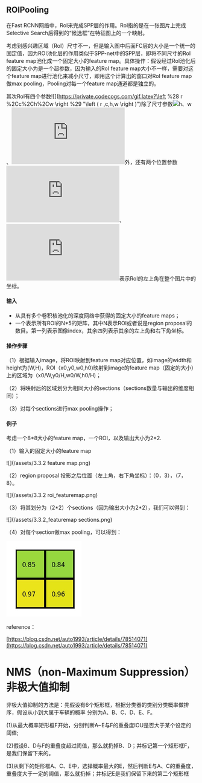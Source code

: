 ## ROIPooling

在Fast RCNN网络中，RoI来完成SPP层的作用。RoI指的是在一张图片上完成Selective Search后得到的“候选框”在特征图上的一个映射。

考虑到感兴趣区域（RoI）尺寸不一，但是输入图中后面FC层的大小是一个统一的固定值，因为ROI池化层的作用类似于SPP-net中的SPP层，即将不同尺寸的RoI feature map池化成一个固定大小的feature map。具体操作：假设经过RoI池化后的固定大小为是一个超参数，因为输入的RoI feature map大小不一样，需要对这个feature map进行池化来减小尺寸，即用这个计算出的窗口对RoI feature map做max pooling，Pooling对每一个feature map通道都是独立的。

其次RoI有四个参数![](https://private.codecogs.com/gif.latex?\left %28 r %2Cc%2Ch%2Cw \right %29 "\left \( r ,c,h,w \right \)")除了尺寸参数![](https://private.codecogs.com/gif.latex?h%u3001w "h、w")、![](https://private.codecogs.com/gif.latex?w "w")外，还有两个位置参数![](https://private.codecogs.com/gif.latex?r "r")、![](https://private.codecogs.com/gif.latex?c "c")表示RoI的左上角在整个图片中的坐标。

#### 输入

* 从具有多个卷积核池化的深度网络中获得的固定大小的feature maps；
* 一个表示所有ROI的N\*5的矩阵，其中N表示ROI或者说是region proposal的数目。第一列表示图像index，其余四列表示其余的左上角和右下角坐标。

#### 操作步骤

（1）根据输入image，将ROI映射到feature map对应位置，如image的width和height为\(W,H\)，ROI（x0,y0,w0,h0\)映射到image的feature map（固定的大小）上的区域为（x0/W,y0/H,w0/W,h0/H\)；

（2）将映射后的区域划分为相同大小的sections（sections数量与输出的维度相同）；

（3）对每个sections进行max pooling操作；

#### 例子

考虑一个8\*8大小的feature map，一个ROI，以及输出大小为2\*2.

（1）输入的固定大小的feature map

![](/assets/3.3.2 feature map.png)

（2）region proposal 投影之后位置（左上角，右下角坐标）：（0，3），（7，8）。

![](/assets/3.3.2 roi_featuremap.png)

（3）将其划分为（2\*2）个sections（因为输出大小为2\*2），我们可以得到：

![](/assets/3.3.2_featuremap sections.png)

（4）对每个section做max pooling，可以得到：

![](/assets/3.3.2_section_maxpooling.png)

reference：

[https://blog.csdn.net/auto1993/article/details/78514071](https://blog.csdn.net/auto1993/article/details/78514071)

# NMS（non-Maximum Suppression）非极大值抑制

非极大值抑制的方法是：先假设有6个矩形框，根据分类器的类别分类概率做排序，假设从小到大属于车辆的概率 分别为A、B、C、D、E、F。

\(1\)从最大概率矩形框F开始，分别判断A~E与F的重叠度IOU是否大于某个设定的阈值;

\(2\)假设B、D与F的重叠度超过阈值，那么就扔掉B、D；并标记第一个矩形框F，是我们保留下来的。

\(3\)从剩下的矩形框A、C、E中，选择概率最大的E，然后判断E与A、C的重叠度，重叠度大于一定的阈值，那么就扔掉；并标记E是我们保留下来的第二个矩形框





